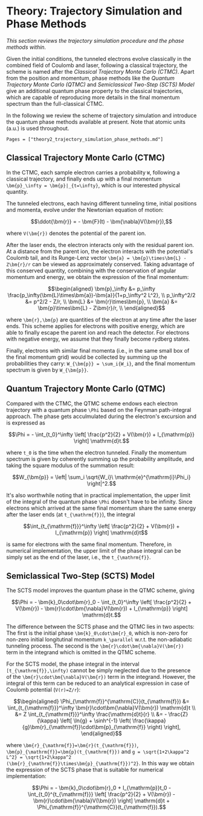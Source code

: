 # Theory: Trajectory Simulation and Phase Methods

*This section reviews the trajectory simulation procedure and the phase methods within.*

Given the initial conditions, the tunneled electrons evolve classically in the combined field of Coulomb and laser, following a classical trajectory, the scheme is named after the *Classical Trajectory Monte Carlo (CTMC)*.
Apart from the position and momentum, phase methods like the *Quantum Trajectory Monte Carlo (QTMC)* and *Semiclassical Two-Step (SCTS) Model* give an additional quantum phase property to the classical trajectories, which are capable of reproducing more details in the final momentum spectrum than the full-classical CTMC.

In the following we review the scheme of trajectory simulation and introduce the quantum phase methods available at present.
Note that atomic units (a.u.) is used throughout.

```@contents
Pages = ["theory2_trajectory_simulation_phase_methods.md"]
```


## Classical Trajectory Monte Carlo (CTMC)

In the CTMC, each sample electron carries a probability ``W``, following a classical trajectory, and finally ends up with a final momentum ``\bm{p}_\infty = \bm{p}|_{t=\infty}``, which is our interested physical quantity.

The tunneled electrons, each having different tunneling time, initial positions and momenta, evolve under the Newtonian equation of motion:
```math
\ddot{\bm{r}} = - \bm{F}(t) - \bm{\nabla}V(\bm{r}),
```
where ``V(\bm{r})`` denotes the potential of the parent ion.

After the laser ends, the electron interacts only with the residual parent ion.
At a distance from the parent ion, the electron interacts with the potential's Coulomb tail, and its Runge-Lenz vector ``\bm{a} = \bm{p}\times\bm{L} - Z\bm{r}/r`` can be viewed as approximately conserved. Taking advantage of this conserved quantity, combining with the conservation of angular momentum and energy, we obtain the expression of the final momentum:
```math
\begin{aligned}
    \bm{p}_\infty &= p_\infty \frac{p_\infty(\bm{L}\times\bm{a})-\bm{a}}{1+p_\infty^2 L^2}, \\
    p_\infty^2/2 &= p^2/2 - Z/r, \\
    \bm{L} &= \bm{r}\times\bm{p}, \\
    \bm{a} &= \bm{p}\times\bm{L} - Z\bm{r}/r, \\
\end{aligned}
```
where ``\bm{r},\bm{p}`` are quantities of the electron at any time after the laser ends.
This scheme applies for electrons with positive energy, which are able to finally escape the parent ion and reach the detector.
For electrons with negative energy, we assume that they finally become rydberg states.

Finally, electrons with similar final momenta (i.e., in the same small box of the final momentum grid) would be collected by summing up the probabilities they carry: ``W_{\bm{p}} = \sum_i{W_i}``, and the final momentum spectrum is given by ``W_{\bm{p}}``.


## Quantum Trajectory Monte Carlo (QTMC)

Compared with the CTMC, the QTMC scheme endows each electron trajectory with a quantum phase ``\Phi`` based on the Feynman path-integral approach.
The phase gets acculmulated during the electron's excursion and is expressed as
```math
\Phi = - \int_{t_0}^\infty \left[ \frac{p^2}{2} + V(\bm{r}) + I_{\mathrm{p}} \right] \mathrm{d}t.
```
where ``t_0`` is the time when the electron tunneled.
Finally the momentum spectrum is given by coherently summing up the probability amplitude, and taking the square modulus of the summation result:
```math
W_{\bm{p}} = \left| \sum_i \sqrt{W_i}\ \mathrm{e}^{\mathrm{i}\Phi_i} \right|^2.
```

It's also worthwhile noting that in practical implementation, the upper limit of the integral of the quantum phase ``\Phi`` doesn't have to be infinity.
Since electrons which arrived at the same final momentum share the same energy after the laser ends (at ``t_{\mathrm{f}}``), the integral
```math
\int_{t_{\mathrm{f}}}^\infty \left[ \frac{p^2}{2} + V(\bm{r}) + I_{\mathrm{p}} \right] \mathrm{d}t
```
is same for electrons with the same final momentum.
Therefore, in numerical implementation, the upper limit of the phase integral can be simply set as the end of the laser, i.e., the ``t_{\mathrm{f}}``.

## Semiclassical Two-Step (SCTS) Model

The SCTS model improves the quantum phase in the QTMC scheme, giving
```math
\Phi = - \bm{k}_0\cdot\bm{r}_0 - \int_{t_0}^\infty \left[ \frac{p^2}{2} + V(\bm{r}) - \bm{r}\cdot\bm{\nabla}V(\bm{r}) + I_{\mathrm{p}} \right] \mathrm{d}t.
```
The difference between the SCTS phase and the QTMC lies in two aspects:
The first is the initial phase ``\bm{k}_0\cdot\bm{r}_0``, which is non-zero for non-zero initial longitutinal momentum ``k_\parallel`` w.r.t. the non-adiabatic tunneling process.
The second is the ``\bm{r}\cdot\bm{\nabla}V(\bm{r})`` term in the integrand which is omitted in the QTMC scheme.

For the SCTS model, the phase integral in the interval ``[t_{\mathrm{f}},\infty)`` cannot be simply neglected due to the presence of the ``\bm{r}\cdot\bm{\nabla}V(\bm{r})`` term in the integrand.
However, the integral of this term can be reduced to an analytical expression in case of Coulomb potential (``V(r)=Z/r``):
```math
\begin{aligned}
    \Phi_{\mathrm{f}}^{\mathrm{C}}(t_{\mathrm{f}})
    &= \int_{t_{\mathrm{f}}}^\infty \bm{r}\cdot\bm{\nabla}V(\bm{r}) \mathrm{d}t \\
    &= Z \int_{t_{\mathrm{f}}}^\infty \frac{\mathrm{d}t}{r} \\
    &= - \frac{Z}{\kappa} \left[ \ln{g} + \sinh^{-1} \left( \frac{\kappa}{g}\bm{r}_{\mathrm{f}}\cdot\bm{p}_{\mathrm{f}} \right) \right],
\end{aligned}
```
where ``\bm{r}_{\mathrm{f}}=\bm{r}(t_{\mathrm{f}})``, ``\bm{p}_{\mathrm{f}}=\bm{p}(t_{\mathrm{f}})`` and ``g = \sqrt{1+2\kappa^2 L^2} = \sqrt{1+2\kappa^2 (\bm{r}_{\mathrm{f}}\times\bm{p}_{\mathrm{f}})^2}``.
In this way we obtain the expression of the SCTS phase that is suitable for numerical implementation:
```math
\Phi = - \bm{k}_0\cdot\bm{r}_0 + I_{\mathrm{p}}t_0 - \int_{t_0}^{t_{\mathrm{f}}} \left[ \frac{p^2}{2} + V(\bm{r}) - \bm{r}\cdot\bm{\nabla}V(\bm{r}) \right] \mathrm{d}t + \Phi_{\mathrm{f}}^{\mathrm{C}}(t_{\mathrm{f}}).
```
